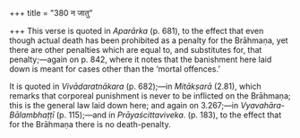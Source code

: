 +++
title = "380 न जातु"

+++
This verse is quoted in *Aparārka* (p. 681), to the effect that even
though actual death has been prohibited as a penalty for the Brāhmaṇa,
yet there are other penalties which are equal to, and substitutes for,
that penalty;—again on p. 842, where it notes that the banishment here
laid down is meant for cases other than the ‘mortal offences.’

It is quoted in *Vivādaratnākara* (p. 682);—in *Mitākṣarā* (2.81), which
remarks that corporeal punishment is never to be inflicted on the
Brāhmaṇa; this is the general law laid down here; and again on 3.267;—in
*Vyavahāra-Bālambhaṭṭī* (p. 115);—and in *Prāyaścittaviveka*. (p. 183),
to the effect that for the Brāhmaṇa there is no death-penalty.


